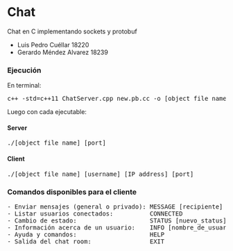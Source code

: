 # Chat
Chat en C implementando sockets y protobuf

- Luis Pedro Cuéllar 18220
- Gerardo Méndez Alvarez 18239
### Ejecución
En terminal:
<pre>
c++ -std=c++11 ChatServer.cpp new.pb.cc -o [object_file_name] `pkg-config --cflags --libs protobuf`
</pre>

Luego con cada ejecutable:
#### Server
<pre>./[object_file_name] [port]</pre>

#### Client
<pre>./[object_file_name] [username] [IP address] [port]</pre>

### Comandos disponibles para el cliente
<pre>
- Enviar mensajes (general o privado): MESSAGE [recipiente] [mensaje]
- Listar usuarios conectados:          CONNECTED
- Cambio de estado:                    STATUS [nuevo_status]
- Información acerca de un usuario:    INFO [nombre_de_usuario]
- Ayuda y comandos:                    HELP
- Salida del chat room:                EXIT
</pre>
